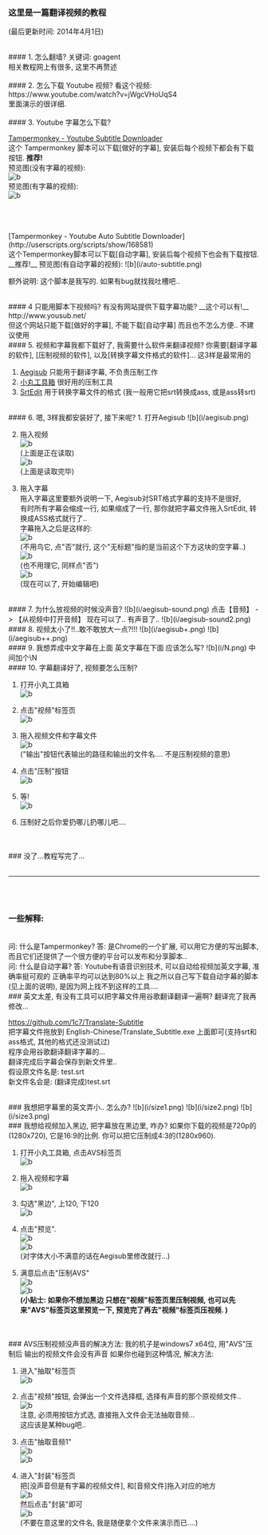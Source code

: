 
### 这里是一篇翻译视频的教程  
(最后更新时间: 2014年4月1日)    



<br>
#### 1. 怎么翻墙?
关键词: goagent <br>
相关教程网上有很多, 这里不再赘述 <br>





<br>
#### 2. 怎么下载 Youtube 视频?
看这个视频:  https://www.youtube.com/watch?v=jWgcVHoUqS4  <br>
里面演示的很详细. <br>






<br>
#### 3. Youtube 字幕怎么下载?

[Tampermonkey - Youtube Subtitle Downloader](http://userscripts.org/scripts/show/170867)  <br>
这个 Tampermonkey 脚本可以下载[做好的字幕], 安装后每个视频下都会有下载按钮.  __推荐!__  
预览图(没有字幕的视频):  
![b](i/subtitle.png)  
预览图(有字幕的视频):  
![b](i/subtitle2.png)  



<br>
<br>
<br>
[Tampermonkey - Youtube Auto Subtitle Downloader](http://userscripts.org/scripts/show/168581)   <br>
这个Tempermonkey脚本可以下载[自动字幕], 安装后每个视频下也会有下载按钮.  __推荐!__  
预览图(有自动字幕的视频):  
![b](i/auto-subtitle.png) 

额外说明: 这个脚本是我写的. 如果有bug就找我吐槽吧..  










<br>
#### 4 只能用脚本下视频吗? 有没有网站提供下载字幕功能?
__这个可以有!__  
http://www.yousub.net/   <br>
但这个网站只能下载[做好的字幕], 不能下载[自动字幕]  
而且也不怎么方便..  不建议使用  






<br>
#### 5. 视频和字幕我都下载好了, 我需要什么软件来翻译视频?  
你需要[翻译字幕的软件], [压制视频的软件], 以及[转换字幕文件格式的软件]...  
这3样是最常用的  

1. [Aegisub](http://www.aegisub.org/)  只能用于翻译字幕, 不负责压制工作  
2. [小丸工具箱](http://maruko.appinn.me/) 很好用的压制工具  
3. [SrtEdit](http://www.baidu.com/s?wd=srtedit) 用于转换字幕文件的格式 (我一般用它把srt转换成ass, 或是ass转srt)   




<br>
#### 6. 嗯, 3样我都安装好了, 接下来呢?
1. 打开Aegisub  
![b](i/aegisub.png)  

2. 拖入视频  
![b](i/aegisub2.png)  
(上面是正在读取)  
![b](i/aegisub3.png)  
(上面是读取完毕)  

3. 拖入字幕  
拖入字幕这里要额外说明一下, Aegisub对SRT格式字幕的支持不是很好,   
有时所有字幕会缩成一行, 如果缩成了一行, 那你就把字幕文件拖入SrtEdit, 转换成ASS格式就行了..  
字幕拖入之后是这样的:  
![b](i/aegisub4.png)  
(不用鸟它, 点"否"就行, 这个"无标题"指的是当前这个下方这块的空字幕..)  
![b](i/aegisub5.png)   
(也不用理它, 同样点"否")  
![b](i/aegisub6.png)  
(现在可以了, 开始编辑吧)  




<br>
#### 7. 为什么放视频的时候没声音?
![b](i/aegisub-sound.png)   
点击【音频】 -> 【从视频中打开音频】  
现在可以了.. 有声音了..  
![b](i/aegisub-sound2.png)   




<br>
#### 8. 视频太小了!!..敢不敢放大一点?!!!
![b](i/aegisub+.png)   
![b](i/aegisub++.png)   




<br>
#### 9. 我想弄成中文字幕在上面 英文字幕在下面 应该怎么写?
![b](i/N.png)   
中间加个\N  





<br>
#### 10. 字幕翻译好了, 视频要怎么压制?



1. 打开小丸工具箱  
![b](i/xiaowan.png)  

2. 点击"视频"标签页  
![b](i/xiaowan-shipin.png)  

3. 拖入视频文件和字幕文件  
![b](i/xiaowan-shipin-tuo.png)  
("输出"按钮代表输出的路径和输出的文件名.... 不是压制视频的意思)  

4. 点击"压制"按钮  
![b](i/xiaowan-wait.png)  

5. 等!  
![b](i/wait.jpg)  

6. 压制好之后你爱扔哪儿扔哪儿吧....


<br>
<br>
### 没了...教程写完了...




<br>
<br>

---

<br>
<br>

### 一些解释:

<br>
问: 什么是Tampermonkey?  
答: 是Chrome的一个扩展, 可以用它方便的写出脚本, 而且它们还提供了一个很方便的平台可以发布和分享脚本..  

<br>
问: 什么是自动字幕?  
答: Youtube有语音识别技术, 可以自动给视频加英文字幕, 准确率挺可观的 正确率平均可以达到80%以上   
我之所以自己写下载自动字幕的脚本(见上面的说明), 是因为网上找不到这样的工具....  



<br>
### 英文太差, 有没有工具可以把字幕文件用谷歌翻译翻译一遍啊? 翻译完了我再修改... 

https://github.com/1c7/Translate-Subtitle   
把字幕文件拖放到 English-Chinese/Translate_Subtitle.exe 上面即可(支持srt和ass格式, 其他的格式还没测试过)  
程序会用谷歌翻译翻译字幕的...   
翻译完成后字幕会保存到新文件里..   
假设原文件名是: test.srt  
新文件名会是: (翻译完成)test.srt  

<br>
### 我想把字幕里的英文弄小.. 怎么办?  
![b](i/size1.png)  
![b](i/size2.png)  
![b](i/size3.png)  






<br>
### 我想给视频加入黑边, 把字幕放在黑边里, 咋办?
如果你下载的视频是720p的(1280x720), 它是16:9的比例.
你可以把它压制成4:3的(1280x960).

1. 打开小丸工具箱, 点击AVS标签页  
![b](i/yazhi1.png)  

2. 拖入视频和字幕  
![b](i/yazhi2.png)  

3. 勾选"黑边", 上120, 下120  
![b](i/yazhi3.png)  

4. 点击"预览".  
![b](i/yazhi4.png)  
![b](i/yazhi5.png)   
(对字体大小不满意的话在Aegisub里修改就行...)  

5. 满意后点击"压制AVS"  
![b](i/yazhi6.png)  
![b](i/yazhi7.png)  
__(小贴士: 如果你不想加黑边 只想在"视频"标签页里压制视频, 也可以先来"AVS"标签页这里预览一下, 预览完了再去"视频"标签页压视频. )__













<br>
<br>
### AVS压制视频没声音的解决方法: 
我的机子是windows7 x64位, 用"AVS"压制后 输出的视频文件会没有声音  
如果你也碰到这种情况, 解决方法:  

1. 进入"抽取"标签页  
![b](i/fixavs1.png)  

2. 点击"视频"按钮, 会弹出一个文件选择框, 选择有声音的那个原视频文件..  
![b](i/fixavs2.png)   
注意, 必须用按钮方式选, 直接拖入文件会无法抽取音频...  
这应该是某种bug吧..  

3. 点击"抽取音频1"  
![b](i/fixavs3.png)  
![b](i/fixavs4.png)  

4. 进入"封装"标签页  
把[没声音但是有字幕的视频文件], 和[音频文件]拖入对应的地方  
![b](i/fixavs5.png)   
然后点击"封装"即可  
![b](i/fixavs6.png)  
(不要在意这里的文件名, 我是随便拿个文件来演示而已....)  










<br>
<br>
<br>
<br>
<br>
<br>